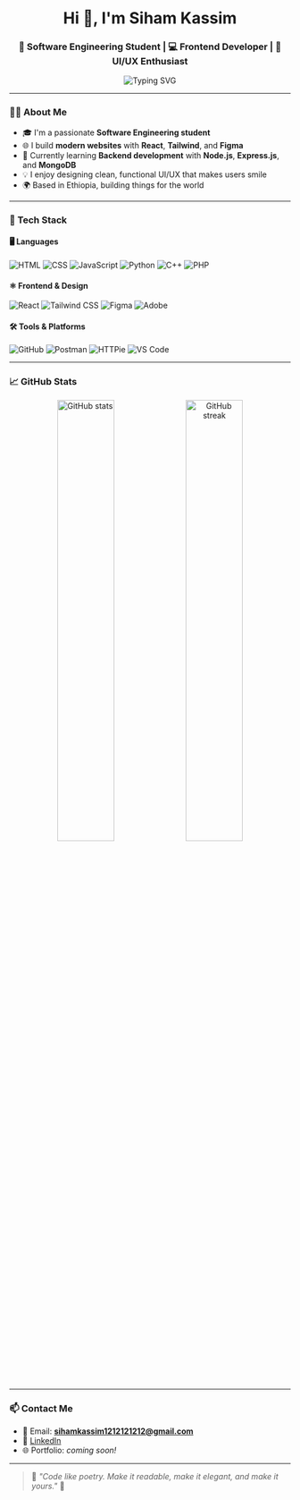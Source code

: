 <h1 align="center">Hi 👋, I'm Siham Kassim</h1>
<h3 align="center">🚀 Software Engineering Student | 💻 Frontend Developer | 🎨 UI/UX Enthusiast</h3>

<p align="center">
  <img src="https://readme-typing-svg.demolab.com?font=Fira+Code&weight=500&size=22&duration=2000&pause=1000&center=true&width=435&lines=Welcome+to+my+GitHub+Profile!;I+Love+Building+Web+Experiences;Let's+Build+Something+Great+Together" alt="Typing SVG" />
</p>

---

### 👩‍💻 About Me
- 🎓 I'm a passionate **Software Engineering student**
- 🌐 I build **modern websites** with **React**, **Tailwind**, and **Figma**
- 🌱 Currently learning **Backend development** with **Node.js**, **Express.js**, and **MongoDB**
- 💡 I enjoy designing clean, functional UI/UX that makes users smile
- 🌍 Based in Ethiopia, building things for the world

---

### 🔧 Tech Stack

#### 🖥️ Languages
![HTML](https://img.shields.io/badge/-HTML5-E34F26?style=for-the-badge&logo=html5&logoColor=white)
![CSS](https://img.shields.io/badge/-CSS3-1572B6?style=for-the-badge&logo=css3)
![JavaScript](https://img.shields.io/badge/-JavaScript-F7DF1E?style=for-the-badge&logo=javascript&logoColor=black)
![Python](https://img.shields.io/badge/-Python-3776AB?style=for-the-badge&logo=python&logoColor=white)
![C++](https://img.shields.io/badge/-C++-00599C?style=for-the-badge&logo=c%2b%2b&logoColor=white)
![PHP](https://img.shields.io/badge/-PHP-777BB4?style=for-the-badge&logo=php&logoColor=white)

#### ⚛️ Frontend & Design
![React](https://img.shields.io/badge/-React-61DAFB?style=for-the-badge&logo=react&logoColor=black)
![Tailwind CSS](https://img.shields.io/badge/-Tailwind-38B2AC?style=for-the-badge&logo=tailwind-css&logoColor=white)
![Figma](https://img.shields.io/badge/-Figma-A259FF?style=for-the-badge&logo=figma)
![Adobe](https://img.shields.io/badge/-Adobe-FF0000?style=for-the-badge&logo=adobe&logoColor=white)


#### 🛠️ Tools & Platforms
![GitHub](https://img.shields.io/badge/-GitHub-181717?style=for-the-badge&logo=github&logoColor=white)
![Postman](https://img.shields.io/badge/-Postman-FF6C37?style=for-the-badge&logo=postman&logoColor=white)
![HTTPie](https://img.shields.io/badge/-HTTPie-4B275F?style=for-the-badge&logo=httpie&logoColor=white)
![VS Code](https://img.shields.io/badge/-VS%20Code-007ACC?style=for-the-badge&logo=visual-studio-code&logoColor=white)

---

### 📈 GitHub Stats
<p align="center">
  <img src="https://github-readme-stats.vercel.app/api?username=Sihamkassim&show_icons=true&theme=radical" alt="GitHub stats" width="45%"/>
  <img src="https://streak-stats.demolab.com/?user=Sihamkassim&theme=radical" alt="GitHub streak" width="45%"/>
</p>

---

### 📫 Contact Me
- 📧 Email: **sihamkassim1212121212@gmail.com**
- 💼 [LinkedIn](https://www.linkedin.com/in/siham-kassim1212121212)
- 🌐 Portfolio: _coming soon!_

---

> 💬 _"Code like poetry. Make it readable, make it elegant, and make it yours."_ 💖

